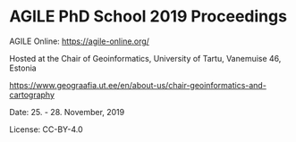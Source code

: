 # AGILE PhD School 2019 Proceedings

AGILE Online: https://agile-online.org/

Hosted at the Chair of Geoinformatics, University of Tartu, Vanemuise 46, Estonia

https://www.geograafia.ut.ee/en/about-us/chair-geoinformatics-and-cartography

Date: 25. - 28. November, 2019

License: CC-BY-4.0

